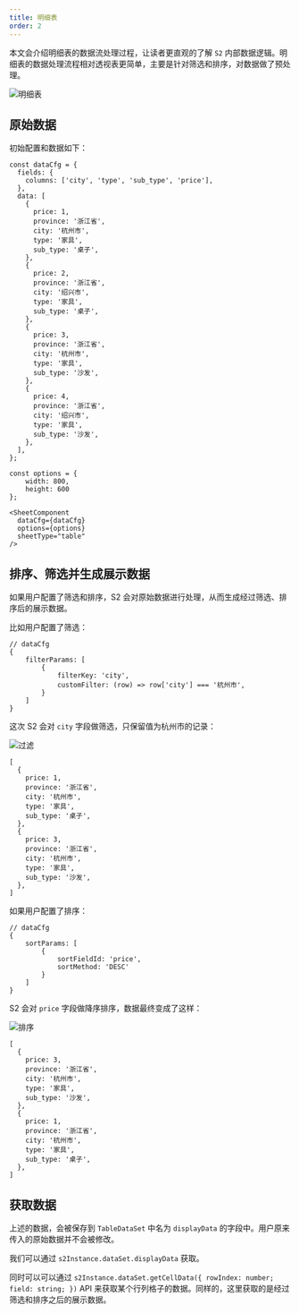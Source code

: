 ```yaml
---
title: 明细表
order: 2
---
```


本文会介绍明细表的数据流处理过程，让读者更直观的了解 `S2` 内部数据逻辑。明细表的数据处理流程相对透视表更简单，主要是针对筛选和排序，对数据做了预处理。

![明细表](https://mdn.alipayobjects.com/huamei_qa8qxu/afts/img/A*gkCGSrcKrZYAAAAAAAAAAAAADmJ7AQ/original)

## 原始数据

初始配置和数据如下：

```tsx
const dataCfg = {
  fields: {
    columns: ['city', 'type', 'sub_type', 'price'],
  },
  data: [
    {
      price: 1,
      province: '浙江省',
      city: '杭州市',
      type: '家具',
      sub_type: '桌子',
    },
    {
      price: 2,
      province: '浙江省',
      city: '绍兴市',
      type: '家具',
      sub_type: '桌子',
    },
    {
      price: 3,
      province: '浙江省',
      city: '杭州市',
      type: '家具',
      sub_type: '沙发',
    },
    {
      price: 4,
      province: '浙江省',
      city: '绍兴市',
      type: '家具',
      sub_type: '沙发',
    },
  ],
};

const options = {
    width: 800,
    height: 600
};

<SheetComponent
  dataCfg={dataCfg}
  options={options}
  sheetType="table"
/>
```

## 排序、筛选并生成展示数据

如果用户配置了筛选和排序，S2 会对原始数据进行处理，从而生成经过筛选、排序后的展示数据。

比如用户配置了筛选：

```tsx
// dataCfg
{
    filterParams: [
        {
            filterKey: 'city',
            customFilter: (row) => row['city'] === '杭州市',
        }
    ]
}
```

这次 S2 会对 `city` 字段做筛选，只保留值为杭州市的记录：

![过滤](https://mdn.alipayobjects.com/huamei_qa8qxu/afts/img/A*vUW1TYf_1fgAAAAAAAAAAAAADmJ7AQ/original)

```tsx
[
  {
    price: 1,
    province: '浙江省',
    city: '杭州市',
    type: '家具',
    sub_type: '桌子',
  },
  {
    price: 3,
    province: '浙江省',
    city: '杭州市',
    type: '家具',
    sub_type: '沙发',
  },
]
```

如果用户配置了排序：

```tsx
// dataCfg
{
    sortParams: [
        {
            sortFieldId: 'price', 
            sortMethod: 'DESC' 
        }
    ]
}
```

S2 会对 `price` 字段做降序排序，数据最终变成了这样：

![排序](https://mdn.alipayobjects.com/huamei_qa8qxu/afts/img/A*ZrYCQKpWGw4AAAAAAAAAAAAADmJ7AQ/original)

```tsx
[
  {
    price: 3,
    province: '浙江省',
    city: '杭州市',
    type: '家具',
    sub_type: '沙发',
  },
  {
    price: 1,
    province: '浙江省',
    city: '杭州市',
    type: '家具',
    sub_type: '桌子',
  },
]
```

## 获取数据

上述的数据，会被保存到 `TableDataSet` 中名为 `displayData` 的字段中。用户原来传入的原始数据并不会被修改。

我们可以通过 `s2Instance.dataSet.displayData` 获取。

同时可以可以通过 `s2Instance.dataSet.getCellData({ rowIndex: number; field: string; })` API 来获取某个行列格子的数据。同样的，这里获取的是经过筛选和排序之后的展示数据。
